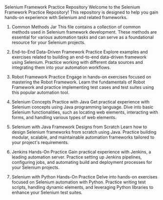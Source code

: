 Selenium Framework Practice Repository
Welcome to the Selenium Framework Practice Repository! This repository is designed to help you gain hands-on experience with Selenium and related frameworks.

1. Common Methods Jar
This file contains a collection of common methods used in Selenium framework development. These methods are essential for various automation tasks and can serve as a foundational resource for your Selenium projects.

2. End-to-End Data-Driven Framework Practice
Explore examples and exercises related to building an end-to-end data-driven framework using Selenium. Practice working with different data sources and integrating them into your automation workflows.

3. Robot Framework Practice
Engage in hands-on exercises focused on mastering the Robot Framework. Learn the fundamentals of Robot Framework and practice implementing test cases and test suites using this popular automation tool.

4. Selenium Concepts Practice with Java
Get practical experience with Selenium concepts using Java programming language. Dive into basic Selenium functionalities, such as locating web elements, interacting with forms, and handling various types of web elements.

5. Selenium with Java Framework Designs from Scratch
Learn how to design Selenium frameworks from scratch using Java. Practice building modular, scalable, and maintainable automation frameworks tailored to your project's requirements.

6. Jenkins Hands-On Practice
Gain practical experience with Jenkins, a leading automation server. Practice setting up Jenkins pipelines, configuring jobs, and automating build and deployment processes for your Selenium projects.

7. Selenium with Python Hands-On Practice
Delve into hands-on exercises focused on Selenium automation with Python. Practice writing test scripts, handling dynamic elements, and leveraging Python libraries to enhance your Selenium test suites.
